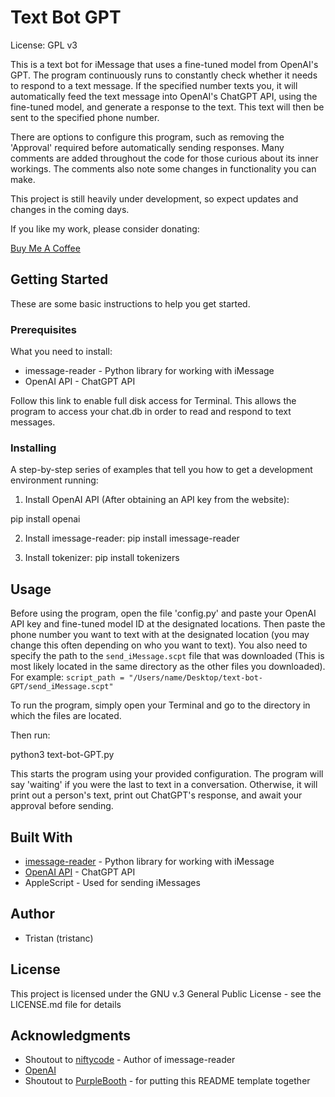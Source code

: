# Text Bot GPT
License: GPL v3

This is a text bot for iMessage that uses a fine-tuned model from OpenAI's GPT. The program continuously runs to constantly check whether it needs to respond to a text message. If the specified number texts you, it will automatically feed the text message into OpenAI's ChatGPT API, using the fine-tuned model, and generate a response to the text. This text will then be sent to the specified phone number.

There are options to configure this program, such as removing the 'Approval' required before automatically sending responses. Many comments are added throughout the code for those curious about its inner workings. The comments also note some changes in functionality you can make.

This project is still heavily under development, so expect updates and changes in the coming days.

If you like my work, please consider donating:

[Buy Me A Coffee](https://www.buymeacoffee.com/tristanc)

## Getting Started
These are some basic instructions to help you get started.

### Prerequisites
What you need to install:

- imessage-reader - Python library for working with iMessage
- OpenAI API - ChatGPT API

Follow this link to enable full disk access for Terminal. This allows the program to access your chat.db in order to read and respond to text messages.

### Installing
A step-by-step series of examples that tell you how to get a development environment running:

1. Install OpenAI API (After obtaining an API key from the website):

pip install openai

2. Install imessage-reader:
pip install imessage-reader

3. Install tokenizer:
pip install tokenizers


## Usage
Before using the program, open the file 'config.py' and paste your OpenAI API key and fine-tuned model ID at the designated locations. Then paste the phone number you want to text with at the designated location (you may change this often depending on who you want to text). You also need to specify the path to the `send_iMessage.scpt` file that was downloaded (This is most likely located in the same directory as the other files you downloaded). For example: `script_path = "/Users/name/Desktop/text-bot-GPT/send_iMessage.scpt"`

To run the program, simply open your Terminal and go to the directory in which the files are located.

Then run:

python3 text-bot-GPT.py

This starts the program using your provided configuration. The program will say 'waiting' if you were the last to text in a conversation. Otherwise, it will print out a person's text, print out ChatGPT's response, and await your approval before sending.

## Built With
- [imessage-reader](https://github.com/niftycode/imessage_reader) - Python library for working with iMessage
- [OpenAI API](https://beta.openai.com/docs/) - ChatGPT API
- AppleScript - Used for sending iMessages

## Author
- Tristan (tristanc)

## License
This project is licensed under the GNU v.3 General Public License - see the LICENSE.md file for details

## Acknowledgments
- Shoutout to [niftycode](https://github.com/niftycode) - Author of imessage-reader
- [OpenAI](https://www.openai.com/)
- Shoutout to [PurpleBooth](https://github.com/PurpleBooth) - for putting this README template together

